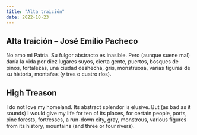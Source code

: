```yaml
---
title: "Alta traición"
date: 2022-10-23
---
```


## Alta traición – José Emilio Pacheco

No amo mi Patria. Su fulgor abstracto
es inasible.
Pero (aunque suene mal) daría la vida
por diez lugares suyos, cierta gente,
puertos, bosques de pinos, fortalezas,
una ciudad deshecha, gris, monstruosa,
varias figuras de su historia,
montañas
(y tres o cuatro ríos).

## High Treason

I do not love my homeland. Its abstract splendor 
is elusive.
But (as bad as it sounds) I would give my life 
for ten of its places, for certain people,
ports, pine forests, fortresses,
a run-down city, gray, monstrous,
various figures from its history, 
mountains
(and three or four rivers).

